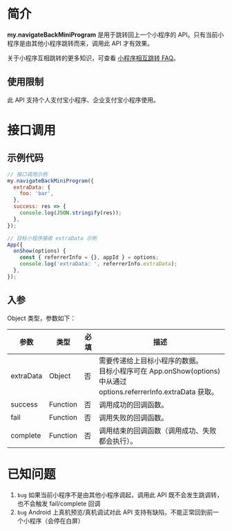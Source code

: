 # 简介

**my.navigateBackMiniProgram** 是用于跳转回上一个小程序的 API。只有当前小程序是由其他小程序跳转而来，调用此 API 才有效果。

关于小程序互相跳转的更多知识，可查看 [小程序相互跳转 FAQ](https://opendocs.alipay.com/mini/api/xqvxl4)。

## 使用限制

此 API 支持个人支付宝小程序、企业支付宝小程序使用。

# 接口调用

## 示例代码

```javascript
// 接口调用示例
my.navigateBackMiniProgram({
  extraData: {
    foo: 'bar',
  },
  success: res => {
    console.log(JSON.stringify(res));
  },
});

// 目标小程序接收 extraData 示例
App({
  onShow(options) {
    const { referrerInfo = {}, appId } = options;
    console.log('extraData: ', referrerInfo.extraData);
  },
});
```

## 入参

Object 类型，参数如下：

| **参数** | **类型** | **必填** | **描述** |
| --- | --- | --- | --- |
| extraData | Object | 否 | 需要传递给上目标小程序的数据。<br>目标小程序可在 App.onShow(options) 中从通过 options.referrerInfo.extraData 获取。 |
| success | Function | 否 | 调用成功的回调函数。 |
| fail | Function | 否 | 调用失败的回调函数。 |
| complete | Function | 否 | 调用结束的回调函数（调用成功、失败都会执行）。 |

# 已知问题

1. `bug` 如果当前小程序不是由其他小程序调起，调用此 API 既不会发生跳调转，也不会触发 fail/complete 回调
2. `bug` Android 上真机预览/真机调试对此 API 支持有缺陷，不能正常回到前一个小程序（会停在白屏）
